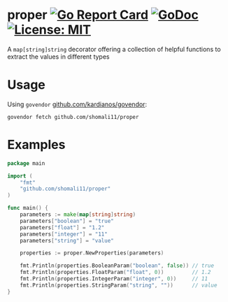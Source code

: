 # proper [![Go Report Card](https://goreportcard.com/badge/github.com/shomali11/proper)](https://goreportcard.com/report/github.com/shomali11/proper) [![GoDoc](https://godoc.org/github.com/shomali11/proper?status.svg)](https://godoc.org/github.com/shomali11/proper) [![License: MIT](https://img.shields.io/badge/License-MIT-yellow.svg)](https://opensource.org/licenses/MIT)

A `map[string]string` decorator offering a collection of helpful functions to extract the values in different types

# Usage

Using `govendor` [github.com/kardianos/govendor](https://github.com/kardianos/govendor):

```
govendor fetch github.com/shomali11/proper
```

# Examples

```go
package main

import (
	"fmt"
	"github.com/shomali11/proper"
)

func main() {
	parameters := make(map[string]string)
	parameters["boolean"] = "true"
	parameters["float"] = "1.2"
	parameters["integer"] = "11"
	parameters["string"] = "value"

	properties := proper.NewProperties(parameters)

	fmt.Println(properties.BooleanParam("boolean", false)) // true
	fmt.Println(properties.FloatParam("float", 0))         // 1.2
	fmt.Println(properties.IntegerParam("integer", 0))     // 11
	fmt.Println(properties.StringParam("string", ""))      // value
}
```